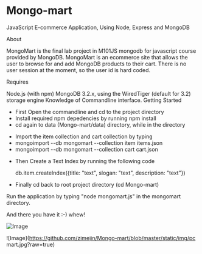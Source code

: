 # Mongo-mart
JavaScript E-commerce Application, Using Node, Express and MongoDB

About

MongoMart is the final lab project in M101JS mongodb for javascript course provided by MongoDB.
MongoMart is an ecommerce site that allows the user to browse for and add MongoDB products to their cart.
There is no user session at the moment, so the user id is hard coded.

Requires

Node.js (with npm)
MongoDB 3.2.x, using the WiredTiger (default for 3.2) storage engine
Knowledge of Commandline interface.
Getting Started

* First Open the commandline and cd to the project directory
* Install required npm depedencies by running npm install
* cd again to data (Mongo-mart/data) directory, while in the directory

- Import the item collection and cart collection by typing
- mongoimport --db mongomart --collection item items.json
- mongoimport --db mongomart --collection cart cart.json

* Then Create a Text Index by running the following code

  db.item.createIndex({title: "text", slogan: "text", description: "text"})

* Finally cd back to root project directory (cd Mongo-mart)

Run the application by typing "node mongomart.js" in the mongomart directory.

And there you have it :-) whew!

![Image](https://github.com/zimejin/Mongo-mart/blob/master/static/img/mmart.jpg?raw=true)

![Image](https://github.com/zimejin/Mongo-mart/blob/master/static/img/pc mart.jpg?raw=true)
